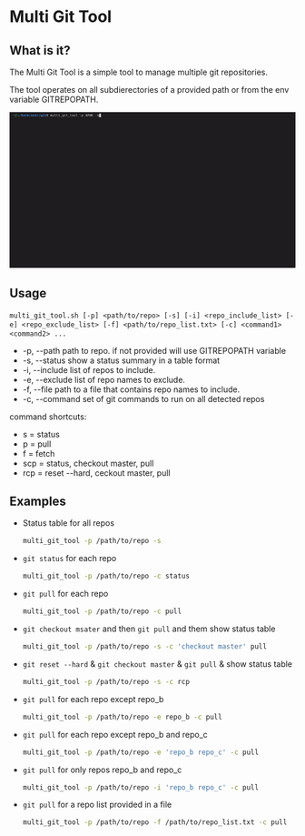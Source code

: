 # Multi Git Tool

## What is it?

The Multi Git Tool is a simple tool to manage multiple git repositories.

The tool operates on all subdierectories of a provided path or from the env variable GITREPOPATH.

![Multi Git Tool Demo](multi_git_tool.gif)


## Usage
```
multi_git_tool.sh [-p] <path/to/repo> [-s] [-i] <repo_include_list> [-e] <repo_exclude_list> [-f] <path/to/repo_list.txt> [-c] <command1> <command2> ...
```
*  -p, --path          path to repo. if not provided will use GITREPOPATH variable
*  -s, --status        show a status summary in a table format
*  -i, --include       list of repos to include.
*  -e, --exclude       list of repo names to exclude.
*  -f, --file          path to a file that contains repo names to include.
*  -c, --command       set of git commands to run on all detected repos

command shortcuts:
* s = status
* p = pull
* f = fetch
* scp = status, checkout master, pull
* rcp = reset --hard, ceckout master, pull

## Examples

* Status table for all repos
    ```bash
    multi_git_tool -p /path/to/repo -s
    ```
* `git status` for each repo
    ```bash
    multi_git_tool -p /path/to/repo -c status
    ```
* `git pull` for each repo
    ```bash
    multi_git_tool -p /path/to/repo -c pull 
    ```
* `git checkout msater` and then `git pull` and them show status table
    ```bash
    multi_git_tool -p /path/to/repo -s -c 'checkout master' pull
    ```
* `git reset --hard` & `git checkout master` & `git pull` & show status table
    ```bash
    multi_git_tool -p /path/to/repo -s -c rcp
    ```
* `git pull` for each repo except repo_b
    ```bash
    multi_git_tool -p /path/to/repo -e repo_b -c pull
    ```
* `git pull` for each repo except repo_b and repo_c
    ```bash
    multi_git_tool -p /path/to/repo -e 'repo_b repo_c' -c pull
    ```
* `git pull` for only repos repo_b and repo_c
    ```bash
    multi_git_tool -p /path/to/repo -i 'repo_b repo_c' -c pull
    ```
* `git pull` for a repo list provided in a file
    ```bash
    multi_git_tool -p /path/to/repo -f /path/to/repo_list.txt -c pull
    ```
